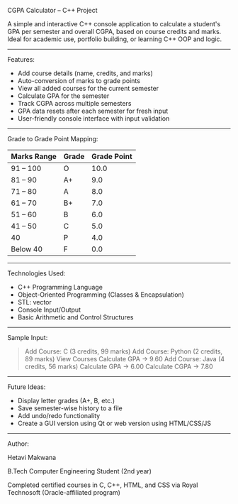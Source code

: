 CGPA Calculator – C++ Project

A simple and interactive C++ console application to calculate a student's GPA per semester and overall CGPA, based on course credits and marks. Ideal for academic use, portfolio building, or learning C++ OOP and logic.

--------------------------------------------------

Features:

- Add course details (name, credits, and marks)
- Auto-conversion of marks to grade points
- View all added courses for the current semester
- Calculate GPA for the semester
- Track CGPA across multiple semesters
- GPA data resets after each semester for fresh input
- User-friendly console interface with input validation

--------------------------------------------------

Grade to Grade Point Mapping:

| Marks Range   | Grade | Grade Point |
|---------------|--------|-------------|
| 91 – 100      | O      | 10.0        |
| 81 – 90       | A+     | 9.0         |
| 71 – 80       | A      | 8.0         |
| 61 – 70       | B+     | 7.0         |
| 51 – 60       | B      | 6.0         |
| 41 – 50       | C      | 5.0         |
| 40            | P      | 4.0         |
| Below 40      | F      | 0.0         |

--------------------------------------------------

Technologies Used:

- C++ Programming Language
- Object-Oriented Programming (Classes & Encapsulation)
- STL: vector
- Console Input/Output
- Basic Arithmetic and Control Structures

--------------------------------------------------

Sample Input:

> Add Course: C (3 credits, 99 marks)
> Add Course: Python (2 credits, 89 marks)
> View Courses
> Calculate GPA → 9.60
> Add Course: Java (4 credits, 56 marks)
> Calculate GPA → 6.00
> Calculate CGPA → 7.80

--------------------------------------------------

Future Ideas:

- Display letter grades (A+, B, etc.)
- Save semester-wise history to a file
- Add undo/redo functionality
- Create a GUI version using Qt or web version using HTML/CSS/JS

--------------------------------------------------

Author:

Hetavi Makwana 

B.Tech Computer Engineering Student (2nd year)

Completed certified courses in C, C++, HTML, and CSS via Royal Technosoft (Oracle-affiliated program)

